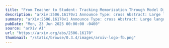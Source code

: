 ```yaml
---
title: "From Teacher to Student: Tracking Memorization Through Model Distillation"
description: "arXiv:2506.16170v1 Announce Type: cross Abstract: Large language models (LLMs) are known to memorize parts of their training data, raising important concerns around privacy and security. While previous research has focused on studying memorization in pre-trained models, much less is known about how knowledge distillation (KD) affects memorization.In this study, we explore how different KD methods influence the memorization of fine-tuned task data when a large teacher model is distilled into smaller student variants.This study demonstrates that distilling a larger teacher model, fine-tuned on a dataset, into a smaller variant not only lowers computational costs and model size but also significantly reduces the memorization risks compared to standard fine-tuning approaches."
summary: "arXiv:2506.16170v1 Announce Type: cross Abstract: Large language models (LLMs) are known to memorize parts of their training data, raising important concerns around privacy and security. While previous research has focused on studying memorization in pre-trained models, much less is known about how knowledge distillation (KD) affects memorization.In this study, we explore how different KD methods influence the memorization of fine-tuned task data when a large teacher model is distilled into smaller student variants.This study demonstrates that distilling a larger teacher model, fine-tuned on a dataset, into a smaller variant not only lowers computational costs and model size but also significantly reduces the memorization risks compared to standard fine-tuning approaches."
pubDate: "Mon, 23 Jun 2025 00:00:00 -0400"
source: "arXiv AI"
url: "https://arxiv.org/abs/2506.16170"
thumbnail: "/static/browse/0.3.4/images/arxiv-logo-fb.png"
---
```


